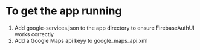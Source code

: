 # To get the app running

1. Add google-services.json to the app directory to ensure FirebaseAuthUI works correctly
2. Add a Google Maps api keyy to google_maps_api.xml